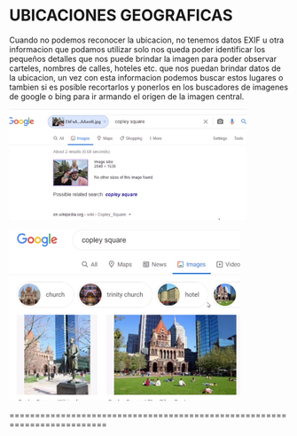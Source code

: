 UBICACIONES GEOGRAFICAS
=======================
Cuando no podemos reconocer la ubicacion, no tenemos datos EXIF u otra informacion que podamos utilizar solo nos queda poder identificar los pequeños detalles que nos puede brindar la imagen para poder observar carteles, nombres de calles, hoteles etc. que nos puedan brindar datos de la ubicacion, un vez con esta informacion podemos buscar estos lugares o tambien si es posible recortarlos y ponerlos en los buscadores de imagenes de google o bing para ir armando el origen de la imagen central.

![Diagrama explicativo](./image.png)

![Diagrama explicativo](./image2.png)

=========================================================================

